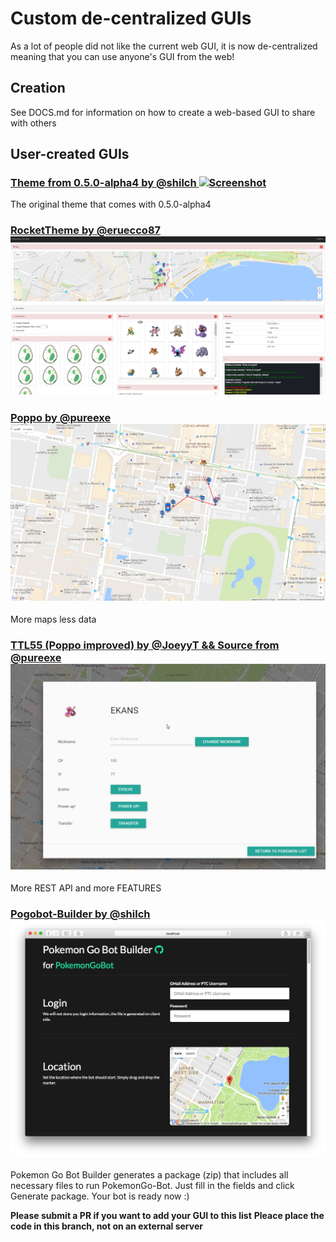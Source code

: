 # Custom de-centralized GUIs

As a lot of people did not like the current web GUI, it is now de-centralized meaning that you can use anyone's GUI from the web!

## Creation

See DOCS.md for information on how to create a web-based GUI to share with others

## User-created GUIs

### [Theme from 0.5.0-alpha4 by @shilch ![Screenshot](img/0.5.0-alpha4-screenshot.png)](http://ui.pogobot.club/0.5.0-alpha4/map.html)
The original theme that comes with 0.5.0-alpha4

### [RocketTheme by @eruecco87 ![Screenshot](img/Rocket-Theme.png)](http://ui.pogobot.club/RocketTheme/)

### [Poppo by @pureexe ![Screenshot](img/poppo-screenshot.png)](http://ui.pogobot.club/Poppo/)
More maps less data

### [TTL55 (Poppo improved) by @JoeyyT && Source from @pureexe ![Screenshot](img/0.1.0-TTL55.png)](http://ui.pogobot.club/TTL55/)
More REST API and more FEATURES

### [Pogobot-Builder by @shilch ![Screenshot](img/pogobot-builder.png)](http://ui.pogobot.club/pogobot-builder)
Pokemon Go Bot Builder generates a package (zip) that includes all necessary files to run PokemonGo-Bot. Just fill in the fields and click Generate package. Your bot is ready now :)


**Please submit a PR if you want to add your GUI to this list**
**Pleace place the code in this branch, not on an external server**
